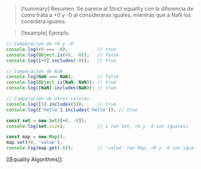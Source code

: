 >[!summary] Resumen.
>Se parece al Strict equality con la diferencia de como trata a +0 y -0 al consideraras iguales, mientras que a NaN los considera iguales.

>[!example] Ejemplo.
```javascript
// Comparación de +0 y -0
console.log(+0 === -0);           // true
console.log(Object.is(+0, -0));   // false
console.log([+0].includes(-0));   // true

// Comparación de NaN
console.log(NaN === NaN);         // false
console.log(Object.is(NaN, NaN)); // true
console.log([NaN].includes(NaN)); // true

// Comparación de otros valores
console.log([5].includes(5));     // true
console.log(['hello'].includes('hello')); // true

const set = new Set([+0, -0]);
console.log(set.size);            // 1 (en Set, +0 y -0 son iguales)

const map = new Map();
map.set(+0, 'value');
console.log(map.get(-0));         // 'value' (en Map, +0 y -0 son iguales)
```

[[Equality Algorithms]]